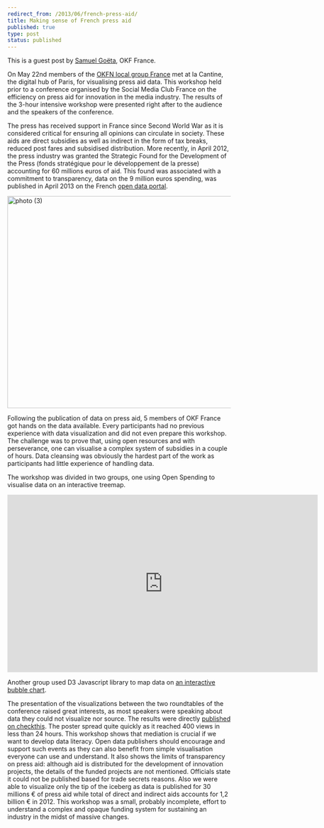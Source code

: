 ```yaml
---
redirect_from: /2013/06/french-press-aid/
title: Making sense of French press aid
published: true
type: post
status: published
---
```


This is a guest post by [Samuel Goëta](https://twitter.com/samgoeta), OKF France.

On May 22nd members of the [OKFN local group France](http://fr.okfn.org/) met at la Cantine, the digital hub of Paris, for visualising press aid data. This workshop held prior to a conference organised by the Social Media Club France on the efficiency on press aid for innovation in the media industry. The results of the 3-hour intensive workshop were presented right after to the audience and the speakers of the conference.

The press has received support in France since Second World War as it is considered critical for ensuring all opinions can circulate in society. These aids are direct subsidies as well as indirect in the form of tax breaks, reduced post fares and subsidised distribution. More recently, in April 2012, the press industry was granted the Strategic Found for the Development of the Press (fonds stratégique pour le développement de la presse) accounting for 60 millions euros of aid. This found was associated with a commitment to transparency, data on the 9 million euros spending, was published in April 2013 on the French [open data portal](http://data.gouv.fr).

<a href="http://www.flickr.com/photos/94746900@N06/8916665396/" title="photo (3) by anderspedersenOKF, on Flickr"><img src="http://farm6.staticflickr.com/5444/8916665396_25f7da44ca_o.jpg" width="640" height="478" alt="photo (3)"></a>

Following the publication of data on press aid, 5 members of OKF France got hands on the data available. Every participants had no previous experience with data visualization and did not even prepare this workshop. The challenge was to prove that, using open resources and with perseverance, one can visualise a complex system of subsidies in a couple of hours. Data cleansing was obviously the hardest part of the work as participants had little experience of handling data.

The workshop was divided in two groups, one using Open Spending to visualise data on an interactive treemap.

<iframe width='700' height='400' src='http://openspending.org/aidespresse3/embed?widget=treemap&state=%7B%22drilldowns%22%3A%5B%22Division%22%2C%22Nom_unique%22%5D%2C%22year%22%3A2012%2C%22cuts%22%3A%7B%7D%7D&width=700&height=400' frameborder='0'></iframe>

Another group used D3 Javascript library to map data on [an interactive bubble chart](http://okf.s3-website-eu-west-1.amazonaws.com/aidesalapresse/).

The presentation of the visualizations between the two roundtables of the conference raised great interests, as most speakers were speaking about data they could not visualize nor source. The results were directly [published on checkthis](http://checkthis.com/y2ci). The poster spread quite quickly as it reached 400 views in less than 24 hours. This workshop shows that mediation is crucial if we want to develop data literacy. Open data publishers should encourage and support such events as they can also benefit from simple visualisation everyone can use and understand. It also shows the limits of transparency on press aid: although aid is distributed for the development of innovation projects, the details of the funded projects are not mentioned. Officials state it could not be published based for trade secrets reasons. Also we were able to visualize only the tip of the iceberg as data is published for 30 millions € of press aid while total of direct and indirect aids accounts for 1,2 billion € in 2012. This workshop was a small, probably incomplete, effort to understand a complex and opaque funding system for sustaining an industry in the midst of massive changes.
